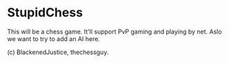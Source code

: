 # StupidChess

This will be a chess game. It'll support PvP gaming and playing by net. Aslo we want to try to add an AI here.

(c) BlackenedJustice, thechessguy.
